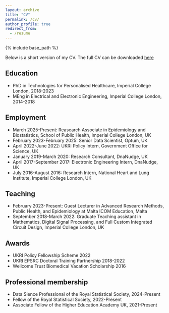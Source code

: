```yaml
---
layout: archive
title: "CV"
permalink: /cv/
author_profile: true
redirect_from:
  - /resume
---
```


{% include base_path %}

Below is a short version of my CV. The full CV can be downloaded <a id="raw-url" href="[https://raw.githubusercontent.com/github-username/project/master/filename](https://github.com/francescacavallo/francescacavallo.github.io/edit/master/files/cv-feb2025.pdf)">here</a>

## Education
* PhD in Technologies for Personalised Healthcare, Imperial College London, 2018-2023
* MEng in Electrical and Electronic Engineering, Imperial College London, 2014-2018

## Employment
* March 2025-Present: Reasearch Associate in Epidemiology and Biostatistics, School of Public Health, Imperial College London, UK
* February 2023-February 2025: Senior Data Scientist, Optum, UK
* April 2022-June 2022: UKRI Policy Intern, Government Office for Science, UK
* January 2019-March 2020: Research Consultant, DnaNudge, UK
* April 2017-September 2017: Electronic Engineering Intern, DnaNudge, UK
* July 2016-August 2016: Research Intern, National Heart and Lung Institute, Imperial College London, UK

## Teaching
* February 2023-Present: Guest Lecturer in Advanced Research Methods, Public Health, and Epidemiology at Malta ICOM Education, Malta
* September 2018-March 2022: Graduate Teaching assistant in Mathematics, Digital Signal Processing, and Full Custom Integrated Circuit Design, Imperial College London, UK

## Awards
* UKRI Policy Fellowship Scheme 2022
* UKRI EPSRC Doctoral Training Partnership 2018-2022
* Wellcome Trust Biomedical Vacation Scholarship 2016

## Professional membership
* Data Sience Professional of the Royal Statistical Society, 2024-Present
* Fellow of the Royal Statistical Society, 2022-Present
* Associate Fellow of the Higher Education Academy UK, 2021-Present



